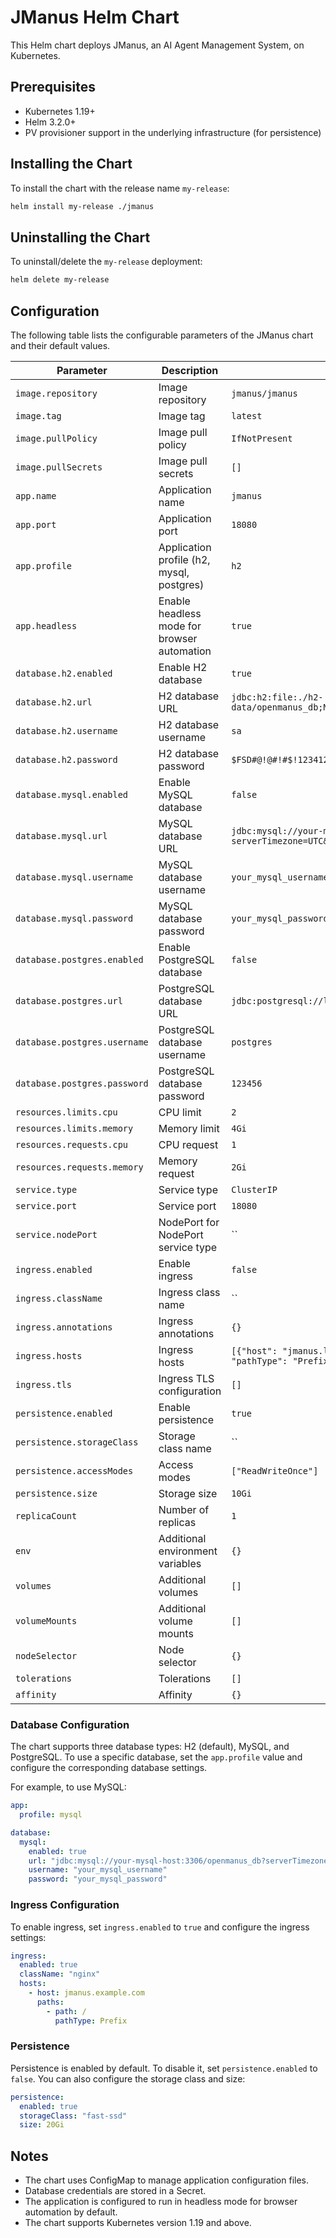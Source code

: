 # JManus Helm Chart

This Helm chart deploys JManus, an AI Agent Management System, on Kubernetes.

## Prerequisites

- Kubernetes 1.19+
- Helm 3.2.0+
- PV provisioner support in the underlying infrastructure (for persistence)

## Installing the Chart

To install the chart with the release name `my-release`:

```bash
helm install my-release ./jmanus
```

## Uninstalling the Chart

To uninstall/delete the `my-release` deployment:

```bash
helm delete my-release
```

## Configuration

The following table lists the configurable parameters of the JManus chart and their default values.

| Parameter | Description | Default |
|-----------|-------------|---------|
| `image.repository` | Image repository | `jmanus/jmanus` |
| `image.tag` | Image tag | `latest` |
| `image.pullPolicy` | Image pull policy | `IfNotPresent` |
| `image.pullSecrets` | Image pull secrets | `[]` |
| `app.name` | Application name | `jmanus` |
| `app.port` | Application port | `18080` |
| `app.profile` | Application profile (h2, mysql, postgres) | `h2` |
| `app.headless` | Enable headless mode for browser automation | `true` |
| `database.h2.enabled` | Enable H2 database | `true` |
| `database.h2.url` | H2 database URL | `jdbc:h2:file:./h2-data/openmanus_db;MODE=MYSQL;DATABASE_TO_LOWER=TRUE` |
| `database.h2.username` | H2 database username | `sa` |
| `database.h2.password` | H2 database password | `$FSD#@!@#!#$!12341234` |
| `database.mysql.enabled` | Enable MySQL database | `false` |
| `database.mysql.url` | MySQL database URL | `jdbc:mysql://your-mysql-host:3306/openmanus_db?serverTimezone=UTC&useUnicode=true&characterEncoding=utf8` |
| `database.mysql.username` | MySQL database username | `your_mysql_username` |
| `database.mysql.password` | MySQL database password | `your_mysql_password` |
| `database.postgres.enabled` | Enable PostgreSQL database | `false` |
| `database.postgres.url` | PostgreSQL database URL | `jdbc:postgresql://localhost:5432/openmanus_db` |
| `database.postgres.username` | PostgreSQL database username | `postgres` |
| `database.postgres.password` | PostgreSQL database password | `123456` |
| `resources.limits.cpu` | CPU limit | `2` |
| `resources.limits.memory` | Memory limit | `4Gi` |
| `resources.requests.cpu` | CPU request | `1` |
| `resources.requests.memory` | Memory request | `2Gi` |
| `service.type` | Service type | `ClusterIP` |
| `service.port` | Service port | `18080` |
| `service.nodePort` | NodePort for NodePort service type | `` |
| `ingress.enabled` | Enable ingress | `false` |
| `ingress.className` | Ingress class name | `` |
| `ingress.annotations` | Ingress annotations | `{}` |
| `ingress.hosts` | Ingress hosts | `[{"host": "jmanus.local", "paths": [{"path": "/", "pathType": "Prefix"}]}]` |
| `ingress.tls` | Ingress TLS configuration | `[]` |
| `persistence.enabled` | Enable persistence | `true` |
| `persistence.storageClass` | Storage class name | `` |
| `persistence.accessModes` | Access modes | `["ReadWriteOnce"]` |
| `persistence.size` | Storage size | `10Gi` |
| `replicaCount` | Number of replicas | `1` |
| `env` | Additional environment variables | `{}` |
| `volumes` | Additional volumes | `[]` |
| `volumeMounts` | Additional volume mounts | `[]` |
| `nodeSelector` | Node selector | `{}` |
| `tolerations` | Tolerations | `[]` |
| `affinity` | Affinity | `{}` |

### Database Configuration

The chart supports three database types: H2 (default), MySQL, and PostgreSQL. To use a specific database, set the `app.profile` value and configure the corresponding database settings.

For example, to use MySQL:

```yaml
app:
  profile: mysql

database:
  mysql:
    enabled: true
    url: "jdbc:mysql://your-mysql-host:3306/openmanus_db?serverTimezone=UTC&useUnicode=true&characterEncoding=utf8"
    username: "your_mysql_username"
    password: "your_mysql_password"
```

### Ingress Configuration

To enable ingress, set `ingress.enabled` to `true` and configure the ingress settings:

```yaml
ingress:
  enabled: true
  className: "nginx"
  hosts:
    - host: jmanus.example.com
      paths:
        - path: /
          pathType: Prefix
```

### Persistence

Persistence is enabled by default. To disable it, set `persistence.enabled` to `false`. You can also configure the storage class and size:

```yaml
persistence:
  enabled: true
  storageClass: "fast-ssd"
  size: 20Gi
```

## Notes

- The chart uses ConfigMap to manage application configuration files.
- Database credentials are stored in a Secret.
- The application is configured to run in headless mode for browser automation by default.
- The chart supports Kubernetes version 1.19 and above.
